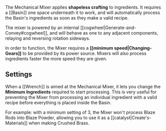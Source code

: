The Mechanical Mixer applies **shapeless crafting** to ingredients. It requires a [[Basin]] one space underneath it to work, and will automatically process the Basin's ingredients as soon as they make a valid recipe.

The mixer is powered by an internal [[cogwheel|Generate-and-Convey#cogwheel]], and will behave as one to any adjacent components, relaying and reversing rotation sideways.

In order to function, the Mixer requires a **[[minimum speed|Changing-Gears]]** to be provided by its power source. Mixers will also process ingredients faster the more speed they are given.

## Settings

When a [[Wrench]] is aimed at the Mechanical Mixer, it lets you change the **Minimum Ingredients** required to start processing. This is very useful for preventing the Mixer from processing an individual ingredient with a valid recipe before everything is placed inside the Basin.

For example: with a minimum setting of 3, the Mixer won't process Blaze Rods into Blaze Powder, allowing you to use it as a [[catalyst|Create's-Materials]] when making Crushed Brass.
